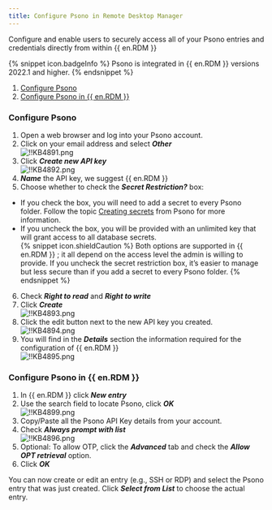 ```yaml
---
title: Configure Psono in Remote Desktop Manager
---
```

Configure and enable users to securely access all of your Psono entries and credentials directly from within {{ en.RDM }}  

{% snippet icon.badgeInfo %}
Psono is integrated in {{ en.RDM }} versions 2022.1 and higher.
{% endsnippet %}  

1. <a href="#psono">Configure Psono</a>
1. <a href="#rdm">Configure Psono in {{ en.RDM }}</a>

### Configure Psono
<a name="psono"></a>

1. Open a web browser and log into your Psono account.
1. Click on your email address and select ***Other***  
![!!KB4891.png](https://webdevolutions.azureedge.net/docs/en/kb/KB4891.png)
1. Click ***Create new API key***  
![!!KB4892.png](https://webdevolutions.azureedge.net/docs/en/kb/KB4892.png)
1. ***Name*** the API key, we suggest {{ en.RDM }}
1. Choose whether to check the ***Secret Restriction?*** box:
* If you check the box, you will need to add a secret to every Psono folder. Follow the topic [Creating secrets](https://doc.psono.com/user/basic/creating-secrets.html#creating-secrets) from Psono for more information.
* If you uncheck the box, you will be provided with an unlimited key that will grant access to all database secrets.  
{% snippet icon.shieldCaution %}
Both options are supported in {{ en.RDM }} ; it all depend on the access level the admin is willing to provide. If you uncheck the secret restriction box, it’s easier to manage but less secure than if you add a secret to every Psono folder.
{% endsnippet %}  

6. Check ***Right to read*** and ***Right to write***
1. Click ***Create***  
![!!KB4893.png](https://webdevolutions.azureedge.net/docs/en/kb/KB4893.png)
1. Click the edit button next to the new API key you created.  
![!!KB4894.png](https://webdevolutions.azureedge.net/docs/en/kb/KB4894.png)
1. You will find in the ***Details*** section the information required for the configuration of {{ en.RDM }}  
![!!KB4895.png](https://webdevolutions.azureedge.net/docs/en/kb/KB4895.png)

### Configure Psono in {{ en.RDM }}
<a name="rdm"></a>

1. In {{ en.RDM }} click ***New entry***
1. Use the search field to locate Psono, click ***OK***  
![!!KB4899.png](https://webdevolutions.azureedge.net/docs/en/kb/KB4899.png)
1. Copy/Paste all the Psono API Key details from your account.
1. Check ***Always prompt with list***  
![!!KB4896.png](https://webdevolutions.azureedge.net/docs/en/kb/KB4896.png)
1. Optional: To allow OTP, click the ***Advanced*** tab and check the ***Allow OPT retrieval*** option.
1. Click ***OK***  

You can now create or edit an entry (e.g., SSH or RDP) and select the Psono entry that was just created. Click ***Select from List*** to choose the actual entry.
